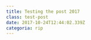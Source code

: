 ```yaml
---
title: Testing the post 2017
class: test-post
date: 2017-10-24T12:44:02.339Z
categoria: rip
---
```


